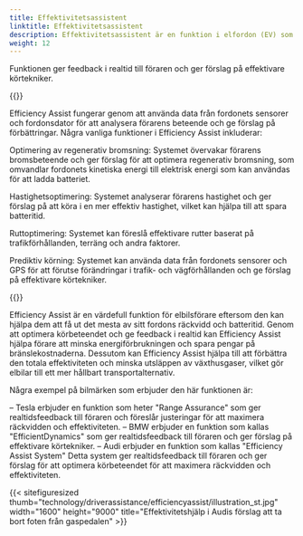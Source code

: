 ```yaml
---
title: Effektivitetsassistent
linktitle: Effektivitetsassistent
description: Effektivitetsassistent är en funktion i elfordon (EV) som hjälper förare att optimera sitt körbeteende för att maximera fordonets räckvidd och effektivitet.
weight: 12
---
```

<!-- markdownlint-disable MD033 -->
Funktionen ger feedback i realtid till föraren och ger förslag på effektivare körtekniker.

{{<evkxdisplayaddarticle />}}

Efficiency Assist fungerar genom att använda data från fordonets sensorer och fordonsdator för att analysera förarens beteende och ge förslag på förbättringar. Några vanliga funktioner i Efficiency Assist inkluderar:

Optimering av regenerativ bromsning: Systemet övervakar förarens bromsbeteende och ger förslag för att optimera regenerativ bromsning, som omvandlar fordonets kinetiska energi till elektrisk energi som kan användas för att ladda batteriet.

Hastighetsoptimering: Systemet analyserar förarens hastighet och ger förslag på att köra i en mer effektiv hastighet, vilket kan hjälpa till att spara batteritid.

Ruttoptimering: Systemet kan föreslå effektivare rutter baserat på trafikförhållanden, terräng och andra faktorer.

Prediktiv körning: Systemet kan använda data från fordonets sensorer och GPS för att förutse förändringar i trafik- och vägförhållanden och ge förslag på effektivare körtekniker.

{{<evkxdisplayaddarticle />}}

Efficiency Assist är en värdefull funktion för elbilsförare eftersom den kan hjälpa dem att få ut det mesta av sitt fordons räckvidd och batteritid. Genom att optimera körbeteendet och ge feedback i realtid kan Efficiency Assist hjälpa förare att minska energiförbrukningen och spara pengar på bränslekostnaderna. Dessutom kan Efficiency Assist hjälpa till att förbättra den totala effektiviteten och minska utsläppen av växthusgaser, vilket gör elbilar till ett mer hållbart transportalternativ.

Några exempel på bilmärken som erbjuder den här funktionen är:

– Tesla erbjuder en funktion som heter "Range Assurance" som ger realtidsfeedback till föraren och föreslår justeringar för att maximera räckvidden och effektiviteten.
– BMW erbjuder en funktion som kallas "EfficientDynamics" som ger realtidsfeedback till föraren och ger förslag på effektivare körtekniker.
– Audi erbjuder en funktion som kallas "Efficiency Assist System" Detta system ger realtidsfeedback till föraren och ger förslag för att optimera körbeteendet för att maximera räckvidden och effektiviteten.

{{< sitefiguresized thumb="technology/driverassistance/efficiencyassist/illustration_st.jpg" width="1600" height="9000" title="Effektivitetshjälp i Audis förslag att ta bort foten från gaspedalen" >}}
